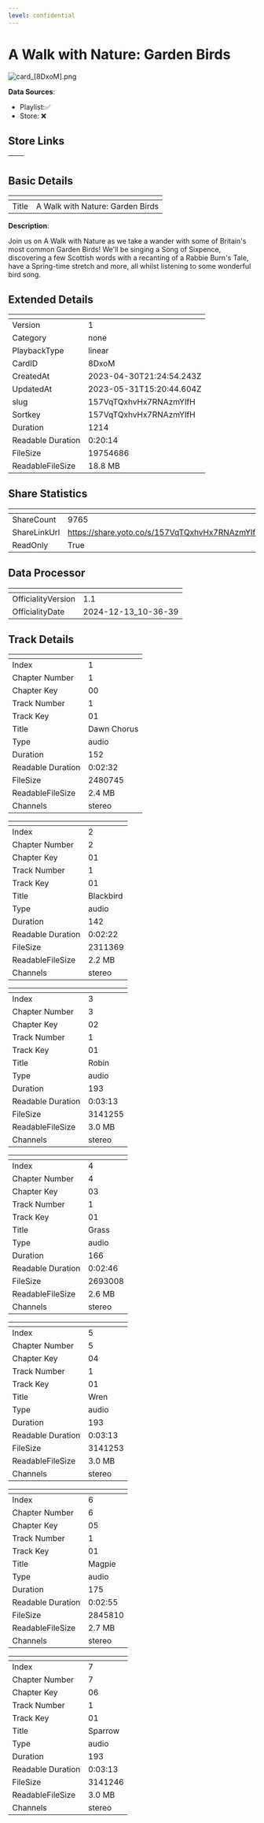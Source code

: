 ```yaml
---
level: confidential
---
```

# A Walk with Nature: Garden Birds

![card_[8DxoM].png](../../img/cards/card_[8DxoM].png)

**Data Sources**: 

- Playlist:✅
- Store: ❌


## Store Links

| <!-- --> | <!-- --> |
| - | - |


## Basic Details

| <!-- --> | <!-- --> |
| - | - |
| Title | A Walk with Nature: Garden Birds |

**Description**:

Join us on A Walk with Nature as we take a wander with some of Britain's most common Garden Birds! We'll be singing a Song of Sixpence, discovering a few Scottish words with a recanting of a Rabbie Burn's Tale, have a Spring-time stretch and more, all whilst listening to some wonderful bird song.


## Extended Details

| <!-- --> | <!-- --> |
| - | - |
| Version | 1 |
| Category | none |
| PlaybackType | linear |
| CardID | 8DxoM |
| CreatedAt | 2023-04-30T21:24:54.243Z |
| UpdatedAt | 2023-05-31T15:20:44.604Z |
| slug | 157VqTQxhvHx7RNAzmYlfH |
| Sortkey | 157VqTQxhvHx7RNAzmYlfH |
| Duration | 1214 |
| Readable Duration | 0:20:14 |
| FileSize | 19754686 |
| ReadableFileSize | 18.8 MB |


## Share Statistics

| <!-- --> | <!-- --> |
| - | - |
| ShareCount | 9765 |
| ShareLinkUrl | https://share.yoto.co/s/157VqTQxhvHx7RNAzmYlfH |
| ReadOnly | True |


## Data Processor

| <!-- --> | <!-- --> |
| - | - |
| OfficialityVersion | 1.1
| OfficialityDate | 2024-12-13_10-36-39


## Track Details

| <!-- --> | <!-- --> |
| - | - |
| Index | 1 |
| Chapter Number | 1 |
| Chapter Key | 00 |
| Track Number | 1 |
| Track Key | 01 |
| Title | Dawn Chorus |
| Type | audio |
| Duration | 152 |
| Readable Duration | 0:02:32 |
| FileSize | 2480745 |
| ReadableFileSize | 2.4 MB |
| Channels | stereo |

| <!-- --> | <!-- --> |
| - | - |
| Index | 2 |
| Chapter Number | 2 |
| Chapter Key | 01 |
| Track Number | 1 |
| Track Key | 01 |
| Title | Blackbird |
| Type | audio |
| Duration | 142 |
| Readable Duration | 0:02:22 |
| FileSize | 2311369 |
| ReadableFileSize | 2.2 MB |
| Channels | stereo |

| <!-- --> | <!-- --> |
| - | - |
| Index | 3 |
| Chapter Number | 3 |
| Chapter Key | 02 |
| Track Number | 1 |
| Track Key | 01 |
| Title | Robin |
| Type | audio |
| Duration | 193 |
| Readable Duration | 0:03:13 |
| FileSize | 3141255 |
| ReadableFileSize | 3.0 MB |
| Channels | stereo |

| <!-- --> | <!-- --> |
| - | - |
| Index | 4 |
| Chapter Number | 4 |
| Chapter Key | 03 |
| Track Number | 1 |
| Track Key | 01 |
| Title | Grass |
| Type | audio |
| Duration | 166 |
| Readable Duration | 0:02:46 |
| FileSize | 2693008 |
| ReadableFileSize | 2.6 MB |
| Channels | stereo |

| <!-- --> | <!-- --> |
| - | - |
| Index | 5 |
| Chapter Number | 5 |
| Chapter Key | 04 |
| Track Number | 1 |
| Track Key | 01 |
| Title | Wren |
| Type | audio |
| Duration | 193 |
| Readable Duration | 0:03:13 |
| FileSize | 3141253 |
| ReadableFileSize | 3.0 MB |
| Channels | stereo |

| <!-- --> | <!-- --> |
| - | - |
| Index | 6 |
| Chapter Number | 6 |
| Chapter Key | 05 |
| Track Number | 1 |
| Track Key | 01 |
| Title | Magpie |
| Type | audio |
| Duration | 175 |
| Readable Duration | 0:02:55 |
| FileSize | 2845810 |
| ReadableFileSize | 2.7 MB |
| Channels | stereo |

| <!-- --> | <!-- --> |
| - | - |
| Index | 7 |
| Chapter Number | 7 |
| Chapter Key | 06 |
| Track Number | 1 |
| Track Key | 01 |
| Title | Sparrow |
| Type | audio |
| Duration | 193 |
| Readable Duration | 0:03:13 |
| FileSize | 3141246 |
| ReadableFileSize | 3.0 MB |
| Channels | stereo |

